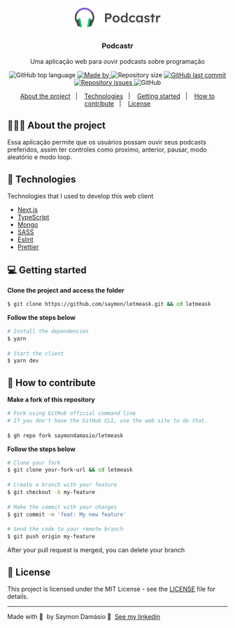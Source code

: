 <h1 align="center">
	<img alt="Logo" src=".github/logo.svg" width="200px" />
</h1>

<h3 align="center">
  Podcastr
</h3>

<p align="center">Uma aplicação web para ouvir podcasts sobre programação</p>

<p align="center">
  <img alt="GitHub top language" src="https://img.shields.io/github/languages/top/saymondamasio/letmeask">

  <a href="https://www.linkedin.com/in/saymondamasio/">
    <img alt="Made by" src="https://img.shields.io/badge/Made%20by-Saymon%20Dam%C3%A1sio-brightgreen">
  </a>

  <img alt="Repository size" src="https://img.shields.io/github/repo-size/saymondamasio/letmeask">

  <a href="https://github.com/saymondamasio/letmeask/commits/master">
    <img alt="GitHub last commit" src="https://img.shields.io/github/last-commit/saymondamasio/letmeask">
  </a>

  <a href="https://github.com/saymondamasio/letmeask/issues">
    <img alt="Repository issues" src="https://img.shields.io/github/issues/saymondamasio/letmeask">
  </a>

  <img alt="GitHub" src="https://img.shields.io/github/license/saymondamasio/letmeask">
</p>

<p align="center">
  <a href="#-about-the-project">About the project</a>&nbsp;&nbsp;&nbsp;|&nbsp;&nbsp;&nbsp;
  <a href="#-technologies">Technologies</a>&nbsp;&nbsp;&nbsp;|&nbsp;&nbsp;&nbsp;
  <a href="#-getting-started">Getting started</a>&nbsp;&nbsp;&nbsp;|&nbsp;&nbsp;&nbsp;
  <a href="#-how-to-contribute">How to contribute</a>&nbsp;&nbsp;&nbsp;|&nbsp;&nbsp;&nbsp;
  <a href="#-license">License</a>
</p>

## 👨🏻‍💻 About the project

<p>Essa aplicação permite que os usuários possam ouvir seus podcasts preferidos, assim ter controles como proximo, anterior, pausar, modo aleatório e modo loop.</p>

## 🚀 Technologies

Technologies that I used to develop this web client

- [Next.js](https://reactjs.org/)
- [TypeScript](https://www.typescriptlang.org/)
- [Mongo](https://www.mongodb.com/)
- [SASS](https://sass-lang.com/)
- [Eslint](https://eslint.org/)
- [Prettier](https://prettier.io/)

## 💻 Getting started

**Clone the project and access the folder**

```bash
$ git clone https://github.com/saymon/letmeask.git && cd letmeask
```

**Follow the steps below**

```bash
# Install the dependencies
$ yarn

# Start the client
$ yarn dev
```

## 🤔 How to contribute

**Make a fork of this repository**

```bash
# Fork using GitHub official command line
# If you don't have the GitHub CLI, use the web site to do that.

$ gh repo fork saymondamasio/letmeask
```

**Follow the steps below**

```bash
# Clone your fork
$ git clone your-fork-url && cd letmeask

# Create a branch with your feature
$ git checkout -b my-feature

# Make the commit with your changes
$ git commit -m 'feat: My new feature'

# Send the code to your remote branch
$ git push origin my-feature
```

After your pull request is merged, you can delete your branch

## 📝 License

This project is licensed under the MIT License - see the [LICENSE](LICENSE) file for details.

---

Made with 💜 &nbsp;by Saymon Damásio 👋 &nbsp;[See my linkedin](https://www.linkedin.com/in/saymondamasio/)
